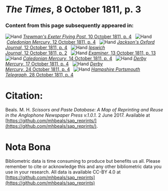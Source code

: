 # *The Times*, 8 October 1811, p. 3  
  
### Content from this page subsequently appeared in:  
![Hand](http://scissorsandpaste.net/wp-content/uploads/2017/06/smallhandpointer.png) [*Trewman's Exeter Flying Post*, 10 October 1811, p. 4](https://mhbeals.github.io/sap_html/Trewman's-Exeter-Flying-Post/Trewman's-Exeter-Flying-Post-10-October-1811-p-4)  
![Hand](http://scissorsandpaste.net/wp-content/uploads/2017/06/smallhandpointer.png) [*Caledonian Mercury*, 12 October 1811, p. 4](https://mhbeals.github.io/sap_html/Caledonian-Mercury/Caledonian-Mercury-12-October-1811-p-4)  
![Hand](http://scissorsandpaste.net/wp-content/uploads/2017/06/smallhandpointer.png) [*Jackson's Oxford Journal*, 12 October 1811, p. 4](https://mhbeals.github.io/sap_html/Jackson's-Oxford-Journal/Jackson's-Oxford-Journal-12-October-1811-p-4)  
![Hand](http://scissorsandpaste.net/wp-content/uploads/2017/06/smallhandpointer.png) [*Ipswich Journal*, 12 October 1811, p. 2](https://mhbeals.github.io/sap_html/Ipswich-Journal/Ipswich-Journal-12-October-1811-p-2)  
![Hand](http://scissorsandpaste.net/wp-content/uploads/2017/06/smallhandpointer.png) [*Examiner*, 13 October 1811, p. 13](https://mhbeals.github.io/sap_html/Examiner/Examiner-13-October-1811-p-13)  
![Hand](http://scissorsandpaste.net/wp-content/uploads/2017/06/smallhandpointer.png) [*Caledonian Mercury*, 14 October 1811, p. 4](https://mhbeals.github.io/sap_html/Caledonian-Mercury/Caledonian-Mercury-14-October-1811-p-4)  
![Hand](http://scissorsandpaste.net/wp-content/uploads/2017/06/smallhandpointer.png) [*Derby Mercury*, 17 October 1811, p. 4](https://mhbeals.github.io/sap_html/Derby-Mercury/Derby-Mercury-17-October-1811-p-4)  
![Hand](http://scissorsandpaste.net/wp-content/uploads/2017/06/smallhandpointer.png) [*Derby Mercury*, 24 October 1811, p. 4](https://mhbeals.github.io/sap_html/Derby-Mercury/Derby-Mercury-24-October-1811-p-4)  
![Hand](http://scissorsandpaste.net/wp-content/uploads/2017/06/smallhandpointer.png) [*Hampshire Portsmouth Telegraph*, 28 October 1811, p. 4](https://mhbeals.github.io/sap_html/Hampshire-Portsmouth-Telegraph/Hampshire-Portsmouth-Telegraph-28-October-1811-p-4)  


# Citation: 

Beals. M. H. *Scissors and Paste Database: A Map of Reprinting and Reuse in the Anglophone Newspaper Press v.1.0.1.* 2 June 2017. Available at [https://github.com/mhbeals/sap_reprints/](https://github.com/mhbeals/sap_reprints/). 

# Nota Bona

Bibliometric data is time consuming to produce but benefits us all. Please remember to cite or acknowledge this and any other bibliometric data you use in your research. All data is available CC-BY 4.0 at [https://github.com/mhbeals/sap_reprints](https://github.com/mhbeals/sap_reprints)